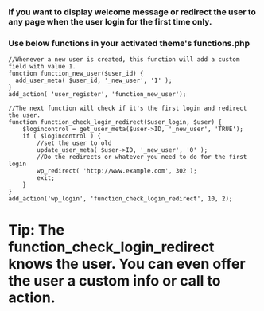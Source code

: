 ### If you want to display welcome message or redirect the user to any page when the user login for the first time only.

### Use below functions in your activated theme's functions.php

    //Whenever a new user is created, this function will add a custom field with value 1.  
    function function_new_user($user_id) {  
      add_user_meta( $user_id, '_new_user', '1' );  
    }  
    add_action( 'user_register', 'function_new_user');  

    //The next function will check if it's the first login and redirect the user.  
    function function_check_login_redirect($user_login, $user) {  
        $logincontrol = get_user_meta($user->ID, '_new_user', 'TRUE');  
        if ( $logincontrol ) {  
            //set the user to old  
            update_user_meta( $user->ID, '_new_user', '0' );  
            //Do the redirects or whatever you need to do for the first login  
            wp_redirect( 'http://www.example.com', 302 );  
            exit;  
        }  
    }  
    add_action('wp_login', 'function_check_login_redirect', 10, 2);  

# Tip: The function_check_login_redirect knows the user. You can even offer the user a custom info or call to action.
